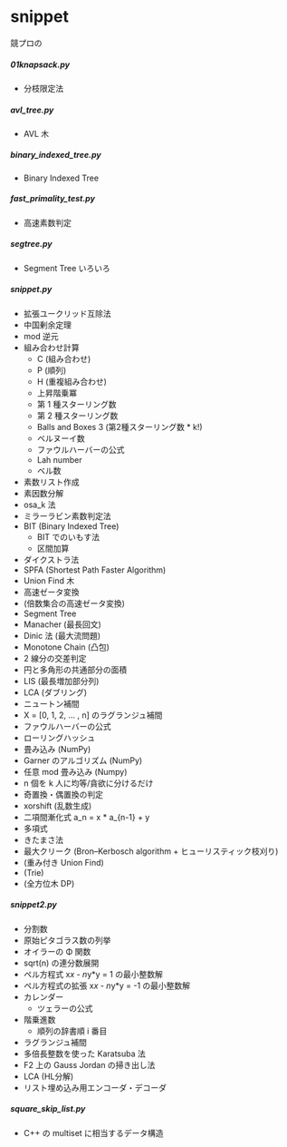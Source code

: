 # snippet
競プロの

##### 01knapsack.py

- 分枝限定法

##### avl_tree.py

- AVL 木

##### binary_indexed_tree.py

- Binary Indexed Tree

##### fast_primality_test.py

- 高速素数判定

##### segtree.py

- Segment Tree いろいろ

##### snippet.py
- 拡張ユークリッド互除法
- 中国剰余定理
- mod 逆元
- 組み合わせ計算
	- C (組み合わせ)
	- P (順列)
	- H (重複組み合わせ)
	- 上昇階乗冪
	- 第 1 種スターリング数
	- 第 2 種スターリング数
	- Balls and Boxes 3 (第2種スターリング数 * k!)
	- ベルヌーイ数
	- ファウルハーバーの公式
	- Lah number
	- ベル数
- 素数リスト作成
- 素因数分解
- osa_k 法
- ミラーラビン素数判定法
- BIT (Binary Indexed Tree)
	- BIT でのいもす法
	- 区間加算
- ダイクストラ法
- SPFA (Shortest Path Faster Algorithm)
- Union Find 木
- 高速ゼータ変換
- (倍数集合の高速ゼータ変換)
- Segment Tree
- Manacher (最長回文)
- Dinic 法 (最大流問題)
- Monotone Chain (凸包)
- 2 線分の交差判定
- 円と多角形の共通部分の面積
- LIS (最長増加部分列)
- LCA (ダブリング)
- ニュートン補間
- X = [0, 1, 2, ... , n] のラグランジュ補間
- ファウルハーバーの公式
- ローリングハッシュ
- 畳み込み (NumPy)
- Garner のアルゴリズム (NumPy)
- 任意 mod 畳み込み (Numpy)
- n 個を k 人に均等/貪欲に分けるだけ
- 奇置換・偶置換の判定
- xorshift (乱数生成)
- 二項間漸化式 a_n = x * a_{n-1} + y
- 多項式
- きたまさ法
- 最大クリーク (Bron–Kerbosch algorithm + ヒューリスティック枝刈り)
- (重み付き Union Find)
- (Trie)
- (全方位木 DP)


##### snippet2.py

- 分割数
- 原始ピタゴラス数の列挙
- オイラーの Φ 関数
- sqrt(n) の連分数展開
- ペル方程式 x*x - n*y*y = 1 の最小整数解
- ペル方程式の拡張 x*x - n*y*y = -1 の最小整数解
- カレンダー
	- ツェラーの公式
- 階乗進数
	- 順列の辞書順 i 番目
- ラグランジュ補間
- 多倍長整数を使った Karatsuba 法
- F2 上の Gauss Jordan の掃き出し法
- LCA (HL分解)
- リスト埋め込み用エンコーダ・デコーダ

##### square_skip_list.py

- C++ の multiset に相当するデータ構造
